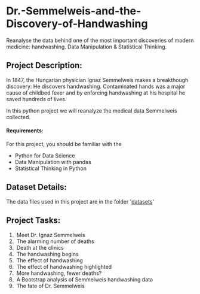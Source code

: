 # Dr.-Semmelweis-and-the-Discovery-of-Handwashing
Reanalyse the data behind one of the most important discoveries of modern medicine: handwashing. Data Manipulation &amp; Statistical Thinking.

## Project Description:
In 1847, the Hungarian physician Ignaz Semmelweis makes a breakthough discovery: He discovers handwashing. Contaminated hands was a major cause of childbed fever and by enforcing handwashing at his hospital he saved hundreds of lives.

In this python project we will reanalyze the medical data Semmelweis collected.

#### Requirements:
For this project, you should be familiar with the 
* Python for Data Science
* Data Manipulation with pandas
* Statistical Thinking in Python

## Dataset Details:
The data files used in this project are in the folder '[datasets](https://github.com/shreyagopal/Dr.-Semmelweis-and-the-Discovery-of-Handwashing/tree/master/datasets)'

## Project Tasks:

1. &nbsp;Meet Dr. Ignaz Semmelweis
2. &nbsp;The alarming number of deaths
3. &nbsp;Death at the clinics
4. &nbsp;The handwashing begins
5. &nbsp;The effect of handwashing
6. &nbsp;The effect of handwashing highlighted
7. &nbsp;More handwashing, fewer deaths?
8. &nbsp;A Bootstrap analysis of Semmelweis handwashing data
9. &nbsp;The fate of Dr. Semmelweis
